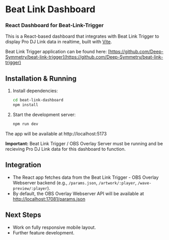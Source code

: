 # Beat Link Dashboard 
### React Dashboard for Beat-Link-Trigger

This is a React-based dashboard that integrates with Beat Link Trigger to display Pro DJ Link data in realtime, built with [Vite](https://vitejs.dev/).

Beat Link Trigger application can be found here: [https://github.com/Deep-Symmetry/beat-link-trigger](https://github.com/Deep-Symmetry/beat-link-trigger)

## Installation & Running

1. Install dependencies:

   ```sh
   cd beat-link-dashboard
   npm install
   ```
2. Start the development server:

   ```sh
   npm run dev
   ```
   
The app will be available at http://localhost:5173

**Important:** Beat Link Trigger / OBS Overlay Server must be running and be recieving Pro DJ Link data for this dashboard to function.


## Integration

- The React app fetches data from the Beat Link Trigger - OBS Overlay Webserver backend (e.g., `/params.json`, `/artwork/:player`, `/wave-preview/:player`).
- By default, the OBS Overlay Webserver API will be available at [http://localhost:17081/params.json](http://localhost:17081/params.json)


## Next Steps

- Work on fully responsive mobile layout.
- Further feature development.
